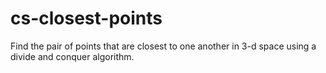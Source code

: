 # cs-closest-points
Find the pair of points that are closest to one another in 3-d space using a divide and conquer algorithm.
